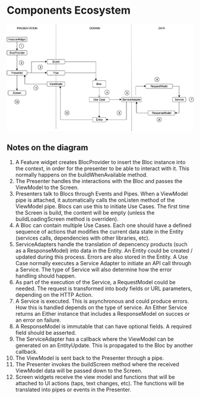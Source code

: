 # Components Ecosystem


![alt diagram](components_ecosystem.png)

## Notes on the diagram
1. A Feature widget creates BlocProvider to insert the Bloc instance into the context, in order for
the presenter to be able to interact with it. This normally happens on the buildWhenAvailable method.
2. The Presenter handles the interactions with the Bloc and passes the ViewModel to the Screen.
3. Presenters talk to Blocs through Events and Pipes. When a ViewModel pipe is attached, it
automatically calls the onListen method of the ViewModel pipe. Blocs can use this to initiate Use Cases.
The first time the Screen is build, the content will be empty (unless the buildLoadingScreen method
is overriden).
4. A Bloc can contain multiple Use Cases. Each one should have a defined sequence of actions that
modifies the current data state in the Entity (services calls, dependencies with other libraries, etc).
5. ServiceAdapters handle the translation of depencency products (such as a ResponseModel) into data
in the Entity. An Entity could be created / updated during this process. Errors are also stored
in the Entity. A Use Case normally executes a Service Adapter to initiate an API call through a
Service. The type of Service will also determine how the error handling should happen.
6. As part of the execution of the Service, a RequestModel could be needed. The request is transformed
into body fields or URL parameters, depending on the HTTP Action.
7. A Service is executed. This is asynchronous and could produce errors. How this is handled depends
on the type of service. An Either Service returns an Either instance that includes a ResponseModel
on succes or an error on failure.
8. A ResponseModel is immutable that can have optional fields. A required field should be asserted.
9. The ServiceAdapter has a callback where the ViewModel can be generated on an EntityUpdate. This
is propagated to the Bloc by another callback.
10. The ViewModel is sent back to the Presenter through a pipe.
11. The Presenter invokes the buildScreen method where the received ViewModel data will be passed
down to the Screen.
12. Screen widgets receive the view model and functions that will be attached to UI actions (taps,
text changes, etc). The functions will be translated into pipes or events in the Presenter.